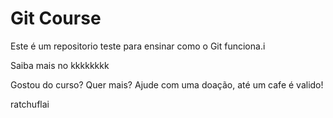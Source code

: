 # Git Course

Este é um repositorio teste para ensinar como o Git funciona.i

Saiba mais no kkkkkkkk

Gostou do curso? Quer mais? Ajude com uma doação, até um cafe é valido!

ratchuflai
